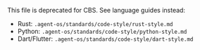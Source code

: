 This file is deprecated for CBS. See language guides instead:

- Rust: `.agent-os/standards/code-style/rust-style.md`
- Python: `.agent-os/standards/code-style/python-style.md`
- Dart/Flutter: `.agent-os/standards/code-style/dart-style.md`
